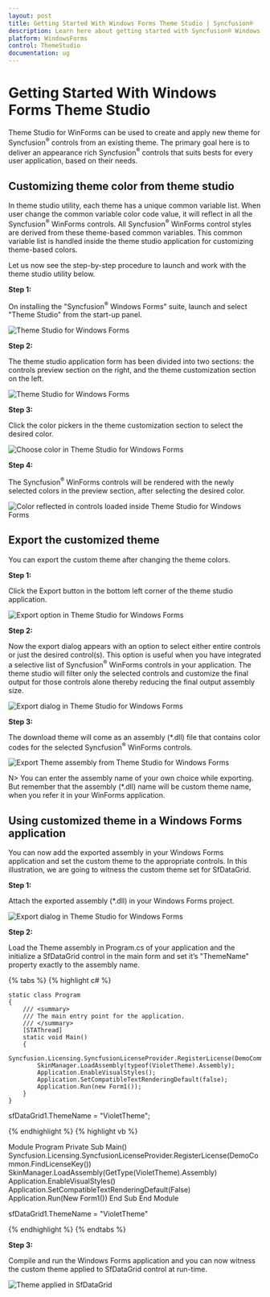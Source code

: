 ```yaml
---
layout: post
title: Getting Started With Windows Forms Theme Studio | Syncfusion®
description: Learn here about getting started with Syncfusion® Windows Forms Theme Studio, its elements, and more.
platform: WindowsForms
control: ThemeStudio
documentation: ug
---
```


# Getting Started With Windows Forms Theme Studio

Theme Studio for WinForms can be used to create and apply new theme for Syncfusion<sup>®</sup> controls from an existing theme. The primary goal here is to deliver an appearance rich Syncfusion<sup>®</sup> controls that suits bests for every user application, based on their needs. 

## Customizing theme color from theme studio

In theme studio utility, each theme has a unique common variable list. When user change the common variable color code value, it will reflect in all the Syncfusion<sup>®</sup> WinForms controls. All Syncfusion<sup>®</sup> WinForms control styles are derived from these theme-based common variables. This common variable list is handled inside the theme studio application for customizing theme-based colors. 

Let us now see the step-by-step procedure to launch and work with the theme studio utility below.


**Step 1:**

On installing the "Syncfusion<sup>®</sup> Windows Forms" suite, launch and select "Theme Studio" from the start-up panel.

![Theme Studio for Windows Forms](ThemeStudio_images/Built-In-Themes.png)


**Step 2:**

The theme studio application form has been divided into two sections: the controls preview section on the right, and the theme customization section on the left.

![Theme Studio for Windows Forms](ThemeStudio_images/theme-studio.png)


**Step 3:**

Click the color pickers in the theme customization section to select the desired color.

![Choose color in Theme Studio for Windows Forms](ThemeStudio_images/color-selected-in-theme-studio.png)


**Step 4:**

The Syncfusion<sup>®</sup> WinForms controls will be rendered with the newly selected colors in the preview section, after selecting the desired color. 

![Color reflected in controls loaded inside Theme Studio for Windows Forms](ThemeStudio_images/color-reflected-theme-studio.png)


## Export the customized theme
 
You can export the custom theme after changing the theme colors.


**Step 1:**

Click the Export button in the bottom left corner of the theme studio application. 

![Export option in Theme Studio for Windows Forms](ThemeStudio_images/Export-Theme-studio.png)


**Step 2:**

Now the export dialog appears with an option to select either entire controls or just the desired control(s). This option is useful when you have integrated a selective list of Syncfusion<sup>®</sup> WinForms controls in your application. The theme studio will filter only the selected controls and customize the final output for those controls alone thereby reducing the final output assembly size. 

![Export dialog in Theme Studio for Windows Forms](ThemeStudio_images/Export-dialog-theme-studio.png)


**Step 3:**

The download theme will come as an assembly (*.dll) file that contains color codes for the selected Syncfusion<sup>®</sup> WinForms controls. 

![Export Theme assembly from Theme Studio for Windows Forms](ThemeStudio_images/Theme-Assembly-Theme-studio.png)


N> You can enter the assembly name of your own choice while exporting. But remember that the assembly (*.dll) name will be custom theme name, when you refer it in your WinForms application. 


## Using customized theme in a Windows Forms application

You can now add the exported assembly in your Windows Forms application and set the custom theme to the appropriate controls. In this illustration, we are going to witness the custom theme set for SfDataGrid. 

**Step 1:**

Attach the exported assembly (*.dll) in your Windows Forms project.

![Export dialog in Theme Studio for Windows Forms](ThemeStudio_images/Export-dialog-theme-studio.png)

**Step 2:**

Load the Theme assembly in Program.cs of your application and the initialize a SfDataGrid control in the main form and set it’s "ThemeName" property exactly to the assembly name.

{% tabs %}
{% highlight c# %}

    static class Program
    {
        /// <summary>
        /// The main entry point for the application.
        /// </summary>
        [STAThread]
        static void Main()
        {
			Syncfusion.Licensing.SyncfusionLicenseProvider.RegisterLicense(DemoCommon.FindLicenseKey());
            SkinManager.LoadAssembly(typeof(VioletTheme).Assembly);
            Application.EnableVisualStyles();
            Application.SetCompatibleTextRenderingDefault(false);
            Application.Run(new Form1());
        }
    }
	
sfDataGrid1.ThemeName = "VioletTheme";
	
{% endhighlight %}
{% highlight vb %}

Module Program
    <STAThread>
    Private Sub Main()
        Syncfusion.Licensing.SyncfusionLicenseProvider.RegisterLicense(DemoCommon.FindLicenseKey())
        SkinManager.LoadAssembly(GetType(VioletTheme).Assembly)
        Application.EnableVisualStyles()
        Application.SetCompatibleTextRenderingDefault(False)
        Application.Run(New Form1())
    End Sub
End Module

sfDataGrid1.ThemeName = "VioletTheme"

{% endhighlight %}
{% endtabs %}

**Step 3:**

Compile and run the Windows Forms application and you can now witness the custom theme applied to SfDataGrid control at run-time. 

![Theme applied in SfDataGrid](ThemeStudio_images/Theme-applied-SfDataGrid.png)
